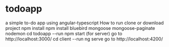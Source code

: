 # todoapp
a simple to-do app using angular-typescript
How to run
clone or download project
npm install
npm install bluebird mongoose mongoose-paginate nodemon
cd todoapp --run npm start (for server)
go to http://localhost:3000/
cd client --run ng serve
go to http://localhost:4200/
